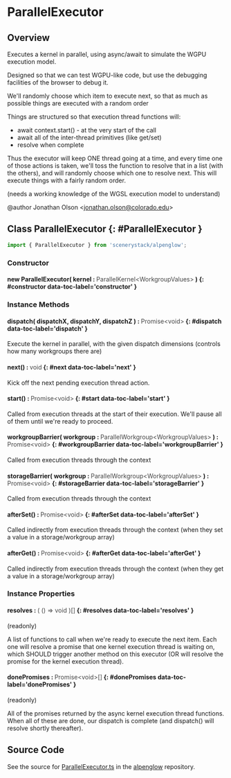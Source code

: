 # ParallelExecutor

## Overview

Executes a kernel in parallel, using async/await to simulate the WGPU execution model.

Designed so that we can test WGPU-like code, but use the debugging facilities of the browser to debug it.

We'll randomly choose which item to execute next, so that as much as possible things are executed with a random order

Things are structured so that execution thread functions will:
- await context.start() - at the very start of the call
- await all of the inter-thread primitives (like get/set)
- resolve when complete

Thus the executor will keep ONE thread going at a time, and every time one of those actions is taken, we'll toss
the function to resolve that in a list (with the others), and will randomly choose which one to resolve next.
This will execute things with a fairly random order.

(needs a working knowledge of the WGSL execution model to understand)

@author Jonathan Olson &lt;jonathan.olson@colorado.edu&gt;

## Class ParallelExecutor {: #ParallelExecutor }


```js
import { ParallelExecutor } from 'scenerystack/alpenglow';
```
### Constructor

#### new ParallelExecutor( kernel : <span style="font-weight: 400; opacity: 80%;">ParallelKernel&lt;WorkgroupValues&gt;</span> ) {: #constructor data-toc-label='constructor' }

### Instance Methods

#### dispatch( dispatchX, dispatchY, dispatchZ ) : <span style="font-weight: 400; opacity: 80%;">Promise&lt;void&gt;</span> {: #dispatch data-toc-label='dispatch' }

Execute the kernel in parallel, with the given dispatch dimensions (controls how many workgroups there are)

#### next() : <span style="font-weight: 400; opacity: 80%;">void</span> {: #next data-toc-label='next' }

Kick off the next pending execution thread action.

#### start() : <span style="font-weight: 400; opacity: 80%;">Promise&lt;void&gt;</span> {: #start data-toc-label='start' }

Called from execution threads at the start of their execution. We'll pause all of them until we're ready to
proceed.

#### workgroupBarrier( workgroup : <span style="font-weight: 400; opacity: 80%;">ParallelWorkgroup&lt;WorkgroupValues&gt;</span> ) : <span style="font-weight: 400; opacity: 80%;">Promise&lt;void&gt;</span> {: #workgroupBarrier data-toc-label='workgroupBarrier' }

Called from execution threads through the context

#### storageBarrier( workgroup : <span style="font-weight: 400; opacity: 80%;">ParallelWorkgroup&lt;WorkgroupValues&gt;</span> ) : <span style="font-weight: 400; opacity: 80%;">Promise&lt;void&gt;</span> {: #storageBarrier data-toc-label='storageBarrier' }

Called from execution threads through the context

#### afterSet() : <span style="font-weight: 400; opacity: 80%;">Promise&lt;void&gt;</span> {: #afterSet data-toc-label='afterSet' }

Called indirectly from execution threads through the context (when they set a value in a storage/workgroup array)

#### afterGet() : <span style="font-weight: 400; opacity: 80%;">Promise&lt;void&gt;</span> {: #afterGet data-toc-label='afterGet' }

Called indirectly from execution threads through the context (when they get a value in a storage/workgroup array)

### Instance Properties

#### resolves : <span style="font-weight: 400; opacity: 80%;">( () =&gt; void )[]</span> {: #resolves data-toc-label='resolves' }

(readonly)

A list of functions to call when we're ready to execute the next item.
Each one will resolve a promise that one kernel execution thread is waiting on, which SHOULD trigger another
method on this executor (OR will resolve the promise for the kernel execution thread).

#### donePromises : <span style="font-weight: 400; opacity: 80%;">Promise&lt;void&gt;[]</span> {: #donePromises data-toc-label='donePromises' }

(readonly)

All of the promises returned by the async kernel execution thread functions. When all of these are done, our
dispatch is complete (and dispatch() will resolve shortly thereafter).



## Source Code

See the source for [ParallelExecutor.ts](https://github.com/phetsims/alpenglow/blob/main/js/parallel/ParallelExecutor.ts) in the [alpenglow](https://github.com/phetsims/alpenglow) repository.
